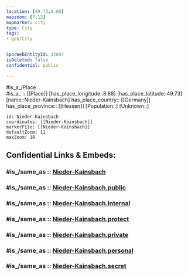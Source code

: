 ```yaml
---
location: [49.73,8.88] 
mapzoom: [7,12] 
mapmarker: city 
type: City
tags:
- geo/City


SpocWebEntityId: 32897
isDeleted: false
confidential: public

---
```

#is_a_/Place  
#is_a_ :: [[Place]] 
[has_place_longitude::8.88] 
[has_place_latitude::49.73] 
[name::Nieder-Kainsbach] 
has_place_country:: [[Germany]]  
has_place_province:: [[Hessen]] 
[Population::] 
[Unknown::] 


```leaflet
id: Nieder-Kainsbach
coordinates: [[Nieder-Kainsbach]] 
markerFile: [[Nieder-Kainsbach]] 
defaultZoom: 11 
maxZoom: 18
```


## Confidential Links & Embeds: 

### #is_/same_as :: [Nieder-Kainsbach](/_Standards/Earth/Continent/Europe/Europe~Central/Germany/Germany~West/Hessen/counties~Hessen/Odenwaldkreis/cities~Odenwald/Reichelsheim~Odenwald/boroughs~Reichelsheim~Odenw/Nieder-Kainsbach.md) 

### #is_/same_as :: [Nieder-Kainsbach.public](/_public/Earth/Continent/Europe/Europe~Central/Germany/Germany~West/Hessen/counties~Hessen/Odenwaldkreis/cities~Odenwald/Reichelsheim~Odenwald/boroughs~Reichelsheim~Odenw/Nieder-Kainsbach.public.md) 

### #is_/same_as :: [Nieder-Kainsbach.internal](/_internal/Earth/Continent/Europe/Europe~Central/Germany/Germany~West/Hessen/counties~Hessen/Odenwaldkreis/cities~Odenwald/Reichelsheim~Odenwald/boroughs~Reichelsheim~Odenw/Nieder-Kainsbach.internal.md) 

### #is_/same_as :: [Nieder-Kainsbach.protect](/_protect/Earth/Continent/Europe/Europe~Central/Germany/Germany~West/Hessen/counties~Hessen/Odenwaldkreis/cities~Odenwald/Reichelsheim~Odenwald/boroughs~Reichelsheim~Odenw/Nieder-Kainsbach.protect.md) 

### #is_/same_as :: [Nieder-Kainsbach.private](/_private/Earth/Continent/Europe/Europe~Central/Germany/Germany~West/Hessen/counties~Hessen/Odenwaldkreis/cities~Odenwald/Reichelsheim~Odenwald/boroughs~Reichelsheim~Odenw/Nieder-Kainsbach.private.md) 

### #is_/same_as :: [Nieder-Kainsbach.personal](/_personal/Earth/Continent/Europe/Europe~Central/Germany/Germany~West/Hessen/counties~Hessen/Odenwaldkreis/cities~Odenwald/Reichelsheim~Odenwald/boroughs~Reichelsheim~Odenw/Nieder-Kainsbach.personal.md) 

### #is_/same_as :: [Nieder-Kainsbach.secret](/_secret/Earth/Continent/Europe/Europe~Central/Germany/Germany~West/Hessen/counties~Hessen/Odenwaldkreis/cities~Odenwald/Reichelsheim~Odenwald/boroughs~Reichelsheim~Odenw/Nieder-Kainsbach.secret.md)

